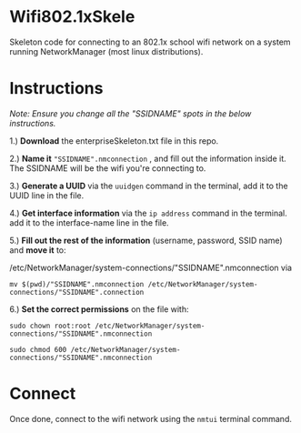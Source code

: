 # Wifi802.1xSkele
Skeleton code for connecting to an 802.1x school wifi network on a system running NetworkManager (most linux distributions).

# Instructions

_Note: Ensure you change all the "SSIDNAME" spots in the below instructions._

1.) **Download** the enterpriseSkeleton.txt file in this repo.

2.) **Name it** `"SSIDNAME".nmconnection`  , and fill out the information inside it. The SSIDNAME will be the wifi you're connecting to.

3.) **Generate a UUID** via the  `uuidgen`  command in the terminal, add it to the UUID line in the file.

4.) **Get interface information** via the `ip address`  command in the terminal. add it to the interface-name line in the file.



5.) **Fill out the rest of the information** (username, password, SSID name) and **move it** to:

/etc/NetworkManager/system-connections/"SSIDNAME".nmconnection via

`mv $(pwd)/"SSIDNAME".nmconnection /etc/NetworkManager/system-connections/"SSIDNAME".connection` 


6.) **Set the correct permissions** on the file with: 

`sudo chown root:root /etc/NetworkManager/system-connections/"SSIDNAME".nmconnection` 

`sudo chmod 600 /etc/NetworkManager/system-connections/"SSIDNAME".nmconnection` 

# Connect

Once done, connect to the wifi network using the `nmtui`  terminal command.
